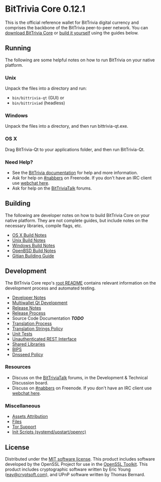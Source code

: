 BitTrivia Core 0.12.1
=====================

This is the official reference wallet for BitTrivia digital currency and comprises the backbone of the BitTrivia peer-to-peer network. You can [download BitTrivia Core](https://www.bittrivia.org/downloads/) or [build it yourself](#building) using the guides below.

Running
---------------------
The following are some helpful notes on how to run BitTrivia on your native platform.

### Unix

Unpack the files into a directory and run:

- `bin/bittrivia-qt` (GUI) or
- `bin/bittriviad` (headless)

### Windows

Unpack the files into a directory, and then run bittrivia-qt.exe.

### OS X

Drag BitTrivia-Qt to your applications folder, and then run BitTrivia-Qt.

### Need Help?

* See the [BitTrivia documentation](https://nabbers.atlassian.net/wiki/display/DOC)
for help and more information.
* Ask for help on [#nabbers](http://webchat.freenode.net?channels=nabbers) on Freenode. If you don't have an IRC client use [webchat here](http://webchat.freenode.net?channels=nabbers).
* Ask for help on the [BitTriviaTalk](https://bittriviatalk.org/) forums.

Building
---------------------
The following are developer notes on how to build BitTrivia Core on your native platform. They are not complete guides, but include notes on the necessary libraries, compile flags, etc.

- [OS X Build Notes](build-osx.md)
- [Unix Build Notes](build-unix.md)
- [Windows Build Notes](build-windows.md)
- [OpenBSD Build Notes](build-openbsd.md)
- [Gitian Building Guide](gitian-building.md)

Development
---------------------
The BitTrivia Core repo's [root README](/README.md) contains relevant information on the development process and automated testing.

- [Developer Notes](developer-notes.md)
- [Multiwallet Qt Development](multiwallet-qt.md)
- [Release Notes](release-notes.md)
- [Release Process](release-process.md)
- Source Code Documentation ***TODO***
- [Translation Process](translation_process.md)
- [Translation Strings Policy](translation_strings_policy.md)
- [Unit Tests](unit-tests.md)
- [Unauthenticated REST Interface](REST-interface.md)
- [Shared Libraries](shared-libraries.md)
- [BIPS](bips.md)
- [Dnsseed Policy](dnsseed-policy.md)

### Resources
* Discuss on the [BitTriviaTalk](https://bittriviatalk.org/) forums, in the Development & Technical Discussion board.
* Discuss on [#nabbers](http://webchat.freenode.net/?channels=nabbers) on Freenode. If you don't have an IRC client use [webchat here](http://webchat.freenode.net/?channels=nabbers).

### Miscellaneous
- [Assets Attribution](assets-attribution.md)
- [Files](files.md)
- [Tor Support](tor.md)
- [Init Scripts (systemd/upstart/openrc)](init.md)

License
---------------------
Distributed under the [MIT software license](http://www.opensource.org/licenses/mit-license.php).
This product includes software developed by the OpenSSL Project for use in the [OpenSSL Toolkit](https://www.openssl.org/). This product includes
cryptographic software written by Eric Young ([eay@cryptsoft.com](mailto:eay@cryptsoft.com)), and UPnP software written by Thomas Bernard.
